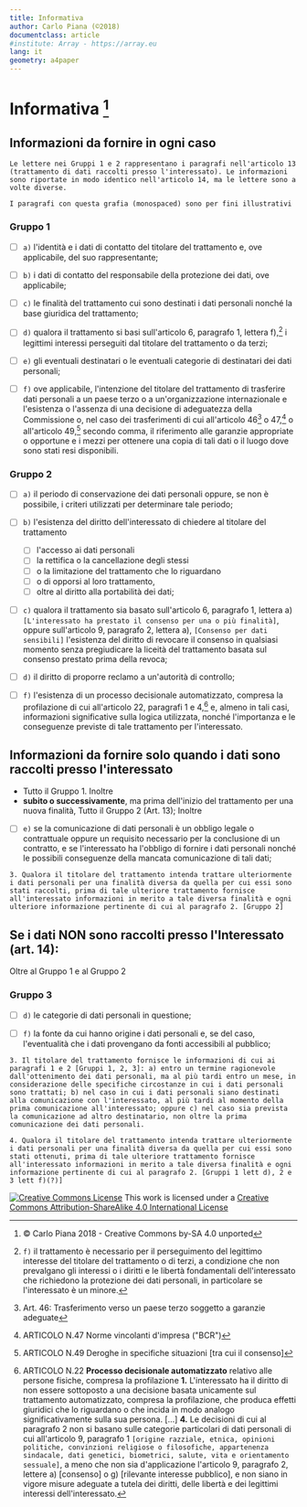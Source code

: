 ```yaml
---
title: Informativa
author: Carlo Piana (©2018)
documentclass: article 
#institute: Array - https://array.eu
lang: it
geometry: a4paper
---
```


# Informativa [^3d8fd2c8]

[^3d8fd2c8]:  © Carlo Piana 2018 - Creative Commons by-SA 4.0 unported

## Informazioni da fornire in ogni caso

`Le lettere nei Gruppi 1 e 2 rappresentano i paragrafi nell'articolo 13 (trattamento di dati raccolti presso l'interessato). Le informazioni sono riportate in modo identico nell'articolo 14, ma le lettere sono a volte diverse.`

`I paragrafi con questa grafia (monospaced) sono per fini illustrativi`

### Gruppo 1

- [ ] `a)`	l'identità e i dati di contatto del titolare del trattamento e, ove applicabile, del suo rappresentante;

- [ ] `b)`	i dati di contatto del responsabile della protezione dei dati, ove applicabile;

- [ ] `c)`	le finalità del trattamento cui sono destinati i dati personali nonché la base giuridica del trattamento;

- [ ] `d)`	qualora il trattamento si basi sull'articolo 6, paragrafo 1, lettera f),[^1223ec3e] i legittimi interessi perseguiti dal titolare del trattamento o da terzi;

[^1223ec3e]: `f)` il trattamento è necessario per il perseguimento del legittimo interesse del titolare del trattamento o di terzi, a condizione che non prevalgano gli interessi o i diritti e le libertà fondamentali dell'interessato che richiedono la protezione dei dati personali, in particolare se l'interessato è un minore.

- [ ] `e)`	gli eventuali destinatari o le eventuali categorie di destinatari dei dati personali;

- [ ] `f)`	ove applicabile, l'intenzione del titolare del trattamento di trasferire dati personali a un paese terzo o a un'organizzazione internazionale e l'esistenza o l'assenza di una decisione di adeguatezza della Commissione o, nel caso dei trasferimenti di cui all'articolo 46[^72f0ea25] o 47,[^e7d248d6] o all'articolo 49,[^47e73fae] secondo comma, il riferimento alle garanzie appropriate o opportune e i mezzi per ottenere una copia di tali dati o il luogo dove sono stati resi disponibili.

[^72f0ea25]: Art. 46: Trasferimento verso un paese terzo soggetto a garanzie adeguate
[^e7d248d6]: ARTICOLO N.47 Norme vincolanti d'impresa ("BCR")
[^47e73fae]: ARTICOLO N.49 Deroghe in specifiche situazioni [tra cui il consenso]

### Gruppo 2

- [ ] `a)`	il periodo di conservazione dei dati personali oppure, se non è possibile, i criteri utilizzati per determinare tale periodo;

- [ ] `b)`	l'esistenza del diritto dell'interessato di  chiedere al titolare del trattamento
    - [ ] l'accesso ai dati personali
    - [ ] la rettifica o la cancellazione degli stessi
    - [ ] o la limitazione del trattamento che lo riguardano
    - [ ] o di opporsi al loro trattamento,
    - [ ] oltre al diritto alla portabilità dei dati;

- [ ] `c)`	qualora il trattamento sia basato sull'articolo 6, paragrafo 1, lettera a) `[L'interessato ha prestato il consenso per una o più finalità]`, oppure sull'articolo 9, paragrafo 2, lettera a), `[Consenso per dati sensibili]` l'esistenza del diritto di revocare il consenso in qualsiasi momento senza pregiudicare la liceità del trattamento basata sul consenso prestato prima della revoca;

- [ ] `d)`	il diritto di proporre reclamo a un'autorità di controllo;

- [ ] `f)`	l'esistenza di un processo decisionale automatizzato, compresa la profilazione di cui all'articolo 22, paragrafi 1 e 4,[^21eb82c7] e, almeno in tali casi, informazioni significative sulla logica utilizzata, nonché l'importanza e le conseguenze previste di tale trattamento per l'interessato.

[^21eb82c7]: ARTICOLO N.22  **Processo decisionale automatizzato** relativo alle persone fisiche, compresa la profilazione **1.** L'interessato ha il diritto di non essere sottoposto a una decisione basata unicamente sul trattamento automatizzato, compresa la profilazione, che produca effetti giuridici che lo riguardano o che incida in modo analogo significativamente sulla sua persona. [...] **4.** Le decisioni di cui al paragrafo 2 non si basano sulle categorie particolari di dati personali di cui all'articolo 9, paragrafo 1 `[origine razziale, etnica, opinioni politiche, convinzioni religiose o filosofiche, appartenenza sindacale, dati genetici, biometrici, salute, vita e orientamento sessuale]`, a meno che non sia d'applicazione l'articolo 9, paragrafo 2, lettere a) [consenso] o g) [rilevante interesse pubblico], e non siano in vigore misure adeguate a tutela dei diritti, delle libertà e dei legittimi interessi dell'interessato.

## Informazioni da fornire solo quando i dati sono raccolti presso l'interessato

- Tutto il Gruppo 1. Inoltre
- **subito o successivamente**, ma prima dell'inizio del trattamento per una nuova finalità,
Tutto il Gruppo 2 (Art. 13); Inoltre

- [ ] `e)`	se la comunicazione di dati personali è un obbligo legale o contrattuale oppure un requisito necessario per la conclusione di un contratto, e se l'interessato ha l'obbligo di fornire i dati personali nonché le possibili conseguenze della mancata comunicazione di tali dati;

`3. Qualora il titolare del trattamento intenda trattare ulteriormente i dati personali per una finalità diversa da quella per cui essi sono stati raccolti, prima di tale ulteriore trattamento fornisce all'interessato informazioni in merito a tale diversa finalità e ogni ulteriore informazione pertinente di cui al paragrafo 2. [Gruppo 2]`

## Se i dati **NON** sono raccolti presso l'Interessato (art. 14):

Oltre al Gruppo 1 e al Gruppo 2

### Gruppo 3

- [ ] `d)`	le categorie di dati personali in questione;

- [ ] `f)`	la fonte da cui hanno origine i dati personali e, se del caso, l'eventualità che i dati provengano da fonti accessibili al pubblico;

`3. Il titolare del trattamento fornisce le informazioni di cui ai paragrafi 1 e 2 [Gruppi 1, 2, 3]:
a) entro un termine ragionevole dall'ottenimento dei dati personali, ma al più tardi entro un mese, in considerazione delle specifiche circostanze in cui i dati personali sono trattati;
b) nel caso in cui i dati personali siano destinati alla comunicazione con l'interessato, al più tardi al momento della prima comunicazione all'interessato; oppure
c) nel caso sia prevista la comunicazione ad altro destinatario, non oltre la prima comunicazione dei dati personali.`

`4. Qualora il titolare del trattamento intenda trattare ulteriormente i dati personali per una finalità diversa da quella per cui essi sono stati ottenuti, prima di tale ulteriore trattamento fornisce all'interessato informazioni in merito a tale diversa finalità e ogni informazione pertinente di cui al paragrafo 2. [Gruppi 1 lett d), 2 e 3 lett f)(?)]`

<a rel="license" href="http://creativecommons.org/licenses/by-sa/4.0/"><img alt="Creative Commons License" style="border-width:0" src="https://i.creativecommons.org/l/by-sa/4.0/88x31.png" /></a> This work is licensed under a [Creative Commons Attribution-ShareAlike 4.0 International License](http://creativecommons.org/licenses/by-sa/4.0/)
